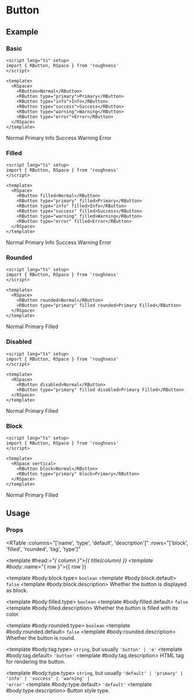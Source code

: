 <script lang="ts" setup>
import { RButton, RSpace, RTable } from 'roughness'

function title(text: string) {
  return text.slice(0, 1).toUpperCase() + text.slice(1)
}
</script>

# Button

## Example

### Basic

```vue
<script lang="ts" setup>
import { RButton, RSpace } from 'roughness'
</script>

<template>
  <RSpace>
    <RButton>Normal</RButton>
    <RButton type="primary">Primary</RButton>
    <RButton type="info">Info</RButton>
    <RButton type="success">Success</RButton>
    <RButton type="warning">Warning</RButton>
    <RButton type="error">Error</RButton>
  </RSpace>
</template>
```

<RSpace>
  <RButton>Normal</RButton>
  <RButton type="primary">Primary</RButton>
  <RButton type="info">Info</RButton>
  <RButton type="success">Success</RButton>
  <RButton type="warning">Warning</RButton>
  <RButton type="error">Error</RButton>
</RSpace>

### Filled

```vue
<script lang="ts" setup>
import { RButton, RSpace } from 'roughness'
</script>

<template>
  <RSpace>
    <RButton filled>Normal</RButton>
    <RButton type="primary" filled>Primary</RButton>
    <RButton type="info" filled>Info</RButton>
    <RButton type="success" filled>Success</RButton>
    <RButton type="warning" filled>Warning</RButton>
    <RButton type="error" filled>Error</RButton>
  </RSpace>
</template>
```

<RSpace>
  <RButton filled>Normal</RButton>
  <RButton type="primary" filled>Primary</RButton>
  <RButton type="info" filled>Info</RButton>
  <RButton type="success" filled>Success</RButton>
  <RButton type="warning" filled>Warning</RButton>
  <RButton type="error" filled>Error</RButton>
</RSpace>

### Rounded

```vue
<script lang="ts" setup>
import { RButton, RSpace } from 'roughness'
</script>

<template>
  <RSpace>
    <RButton rounded>Normal</RButton>
    <RButton type="primary" filled rounded>Primary Filled</RButton>
  </RSpace>
</template>
```

<RSpace>
  <RButton rounded>Normal</RButton>
  <RButton type="primary" filled rounded>Primary Filled</RButton>
</RSpace>

### Disabled

```vue
<script lang="ts" setup>
import { RButton, RSpace } from 'roughness'
</script>

<template>
  <RSpace>
    <RButton disabled>Normal</RButton>
    <RButton type="primary" filled disabled>Primary Filled</RButton>
  </RSpace>
</template>
```

<RSpace>
  <RButton disabled>Normal</RButton>
  <RButton type="primary" filled disabled>Primary Filled</RButton>
</RSpace>

### Block

```vue
<script lang="ts" setup>
import { RButton, RSpace } from 'roughness'
</script>

<template>
  <RSpace vertical>
    <RButton block>Normal</RButton>
    <RButton type="primary" block>Primary</RButton>
  </RSpace>
</template>
```

<RSpace vertical>
  <RButton block>Normal</RButton>
  <RButton type="primary" filled block>Primary Filled</RButton>
</RSpace>

## Usage

### Props

<RTable
  :columns="['name', 'type', 'default', 'description']"
  :rows="['block', 'filled', 'rounded', 'tag', 'type']"
>
  <template #head:*="{ column }">{{ title(column) }}</template>
  <template #body:*.name="{ row }">{{ row }}</template>

  <template #body:block.type>
    <code>boolean</code>
  </template>
  <template #body:block.default>
    <code>false</code>
  </template>
  <template #body:block.description>
    Whether the button is displayed as block.
  </template>

  <template #body:filled.type>
    <code>boolean</code>
  </template>
  <template #body:filled.default>
    <code>false</code>
  </template>
  <template #body:filled.description>
    Whether the button is filled with its color.
  </template>

  <template #body:rounded.type>
    <code>boolean</code>
  </template>
  <template #body:rounded.default>
    <code>false</code>
  </template>
  <template #body:rounded.description>
    Whether the button is round.
  </template>

  <template #body:tag.type>
    <code>string</code>, but usually <code>'button' | 'a'</code>
  </template>
  <template #body:tag.default>
    <code>'button'</code>
  </template>
  <template #body:tag.description>
    HTML tag for rendering the button.
  </template>

  <template #body:type.type>
    <code>string</code>, but usually <code>'default' | 'primary' | 'info' | 'success' | 'warning' | 'error'</code>
  </template>
  <template #body:type.default>
    <code>'default'</code>
  </template>
  <template #body:type.description>
    Button style type.
  </template>
</RTable>
